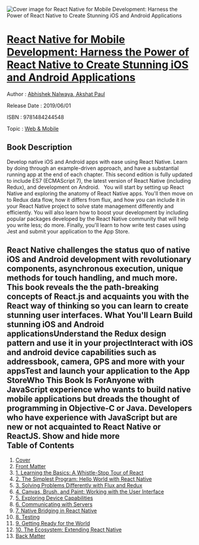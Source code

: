 ![Cover image for React Native for Mobile Development: Harness the Power of React Native to Create Stunning iOS and Android Applications](https://imgdetail.ebookreading.net/cover/cover/20200215/EB9781484244548.jpg)

[React Native for Mobile Development: Harness the Power of React Native to Create Stunning iOS and Android Applications](https://ebookreading.net/view/book/React+Native+for+Mobile+Development%3A+Harness+the+Power+of+React+Native+to+Create+Stunning+iOS+and+Android+Applications-EB9781484244548_1.html "React Native for Mobile Development: Harness the Power of React Native to Create Stunning iOS and Android Applications")
====================================================================================================================

Author : [Abhishek Nalwaya](https://ebookreading.net/search/author/Abhishek+Nalwaya),[ Akshat Paul](https://ebookreading.net/search/author/+Akshat+Paul)

Release Date : 2019/06/01

ISBN : 9781484244548

Topic : [Web & Mobile](https://ebookreading.net/search/category/web-mobile)

Book Description
-----------------

 Develop native iOS and Android apps with ease using React Native. Learn by doing through an example-driven approach, and have a substantial running app at the end of each chapter. This second edition is fully updated to include ES7 (ECMAScript 7), the latest version of React Native (including Redux), and development on Android.  
You will start by setting up React Native and exploring the anatomy of React Native apps. You'll then move on to Redux data flow, how it differs from flux, and how you can include it in your React Native project to solve state management differently and efficiently. You will also learn how to boost your development by including popular packages developed by the React Native community that will help you write less; do more. Finally, you'll learn to how write test cases using Jest and submit your application to the App Store. 
 
React Native challenges the status quo of native iOS and Android development with revolutionary components, asynchronous execution, unique methods for touch handling, and much more. This book reveals the the path-breaking concepts of React.js and acquaints you with the React way of thinking so you can learn to create stunning user interfaces. What You'll Learn
Build stunning iOS and Android applicationsUnderstand the Redux design pattern and use it in your projectInteract with iOS and android device capabilities such as addressbook, camera, GPS and more with your appsTest and launch your application to the App StoreWho This Book Is ForAnyone with JavaScript experience who wants to build native mobile applications but dreads the thought of programming in Objective-C or Java. Developers who have experience with JavaScript but are new or not acquainted to React Native or ReactJS.           Show and hide more                
Table of Contents
-----------------

1. [Cover](https://ebookreading.net/view/book/React+Native+for+Mobile+Development%3A+Harness+the+Power+of+React+Native+to+Create+Stunning+iOS+and+Android+Applications-EB9781484244548_1.html)
1. [Front Matter](https://ebookreading.net/view/book/React+Native+for+Mobile+Development%3A+Harness+the+Power+of+React+Native+to+Create+Stunning+iOS+and+Android+Applications-EB9781484244548_2.html)
1. [1. Learning the Basics: A Whistle-Stop Tour of React](https://ebookreading.net/view/book/React+Native+for+Mobile+Development%3A+Harness+the+Power+of+React+Native+to+Create+Stunning+iOS+and+Android+Applications-EB9781484244548_3.html)
1. [2. The Simplest Program: Hello World with React Native](https://ebookreading.net/view/book/React+Native+for+Mobile+Development%3A+Harness+the+Power+of+React+Native+to+Create+Stunning+iOS+and+Android+Applications-EB9781484244548_4.html)
1. [3. Solving Problems Differently with Flux and Redux](https://ebookreading.net/view/book/React+Native+for+Mobile+Development%3A+Harness+the+Power+of+React+Native+to+Create+Stunning+iOS+and+Android+Applications-EB9781484244548_5.html)
1. [4. Canvas, Brush, and Paint: Working with the User Interface](https://ebookreading.net/view/book/React+Native+for+Mobile+Development%3A+Harness+the+Power+of+React+Native+to+Create+Stunning+iOS+and+Android+Applications-EB9781484244548_6.html)
1. [5. Exploring Device Capabilities](https://ebookreading.net/view/book/React+Native+for+Mobile+Development%3A+Harness+the+Power+of+React+Native+to+Create+Stunning+iOS+and+Android+Applications-EB9781484244548_7.html)
1. [6. Communicating with Servers](https://ebookreading.net/view/book/React+Native+for+Mobile+Development%3A+Harness+the+Power+of+React+Native+to+Create+Stunning+iOS+and+Android+Applications-EB9781484244548_8.html)
1. [7. Native Bridging in React Native](https://ebookreading.net/view/book/React+Native+for+Mobile+Development%3A+Harness+the+Power+of+React+Native+to+Create+Stunning+iOS+and+Android+Applications-EB9781484244548_9.html)
1. [8. Testing](https://ebookreading.net/view/book/React+Native+for+Mobile+Development%3A+Harness+the+Power+of+React+Native+to+Create+Stunning+iOS+and+Android+Applications-EB9781484244548_10.html)
1. [9. Getting Ready for the World](https://ebookreading.net/view/book/React+Native+for+Mobile+Development%3A+Harness+the+Power+of+React+Native+to+Create+Stunning+iOS+and+Android+Applications-EB9781484244548_11.html)
1. [10. The Ecosystem: Extending React Native](https://ebookreading.net/view/book/React+Native+for+Mobile+Development%3A+Harness+the+Power+of+React+Native+to+Create+Stunning+iOS+and+Android+Applications-EB9781484244548_12.html)
1. [Back Matter](https://ebookreading.net/view/book/React+Native+for+Mobile+Development%3A+Harness+the+Power+of+React+Native+to+Create+Stunning+iOS+and+Android+Applications-EB9781484244548_13.html)
